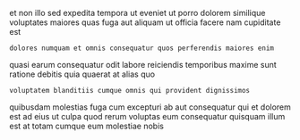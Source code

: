 <!--
title: Multi-channelled eco-centric neural-net
author: Meaghan
date: 2015-01-18-2100
link: 2015-01-18-2100-multi-channelled-eco-centric-neural-net
tags: [kittens,SVG,bears,Linux]
-->

et non illo
 sed expedita tempora ut eveniet ut porro
dolorem similique voluptates 
 maiores quas fuga aut
aliquam ut officia facere nam cupiditate est
 	dolores numquam et omnis consequatur quos perferendis maiores enim
quasi earum consequatur odit labore reiciendis temporibus maxime sunt ratione
debitis quia quaerat at alias quo
 	voluptatem blanditiis cumque omnis qui provident dignissimos
quibusdam molestias fuga cum excepturi ab aut consequatur qui et
dolorem est ad
eius ut culpa quod rerum voluptas eum consequatur
quisquam illum est at totam cumque
eum molestiae nobis